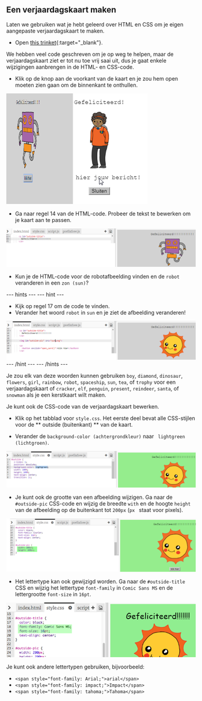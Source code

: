 ## Een verjaardagskaart maken

Laten we gebruiken wat je hebt geleerd over HTML en CSS om je eigen aangepaste verjaardagskaart te maken.

+ Open [this trinket](https://trinket.io/html/b33e4f4ca8){:target="_blank"}.

We hebben veel code geschreven om je op weg te helpen, maar de verjaardagskaart ziet er tot nu toe vrij saai uit, dus je gaat enkele wijzigingen aanbrengen in de HTML- en CSS-code.

+ Klik op de knop aan de voorkant van de kaart en je zou hem open moeten zien gaan om de binnenkant te onthullen.

![screenshot](images/birthday-click.png)

+ Ga naar regel 14 van de HTML-code. Probeer de tekst te bewerken om je kaart aan te passen.

![screenshot](images/birthday-card-html.png)

+ Kun je de HTML-code voor de robotafbeelding vinden en de ` robot ` veranderen in een ` zon (sun) `?

\--- hints \--- \--- hint \---

+ Kijk op regel 17 om de code te vinden.
+ Verander het woord ` robot ` in ` sun ` en je ziet de afbeelding veranderen!

![screenshot](images/birthday-card-sun.png) \--- /hint \--- \--- /hints \---

Je zou elk van deze woorden kunnen gebruiken `boy`, `diamond`, `dinosaur`, `flowers`, `girl`, `rainbow`, `robot`, `spaceship`, `sun`, `tea`, of `trophy` voor een verjaardagskaart of `cracker`, `elf`, `penguin`, `present`, `reindeer`, `santa`, of `snowman` als je een kerstkaart wilt maken.

Je kunt ook de CSS-code van de verjaardagskaart bewerken.

+ Klik op het tabblad voor ` style.css `. Het eerste deel bevat alle CSS-stijlen voor de ** outside (buitenkant) ** van de kaart.

+ Verander de ` background-color (achtergrondkleur) ` naar ` lightgreen (lichtgroen)`.

![screenshot](images/birthday-card-outside.png)

+ Je kunt ook de grootte van een afbeelding wijzigen. Ga naar de ` #outside-pic ` CSS-code en wijzig de breedte ` with ` en de hoogte ` height ` van de afbeelding op de buitenkant tot ` 200px ` (`px ` staat voor pixels).

![screenshot](images/birthday-card-size.png)

+ Het lettertype kan ook gewijzigd worden. Ga naar de `#outside-title` CSS en wijzig het lettertype `font-family` in ` Comic Sans MS ` en de lettergrootte `font-size` in ` 16pt `.

![screenshot](images/birthday-card-font.png)

Je kunt ook andere lettertypen gebruiken, bijvoorbeeld:

+ `<span style="font-family: Arial;">arial</span>`
+ `<span style="font-family: impact;">Impact</span>`
+ `<span style="font-family: tahoma;">Tahoma</span>`